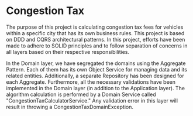 # Congestion Tax
The purpose of this project is calculating congestion tax fees for vehicles within a specific city that has its own business rules.
This project is based on DDD  and CQRS architectural patterns.
In this project, efforts have been made to adhere to SOLID principles and to follow separation of concerns  in all layers based on their respective responsibilities.


In the Domain layer, we have segregated the domains using the Aggregate Pattern. Each of them has its own Object Service for managing data and its related entities. Additionally, a separate Repository has been designed for each Aggregate.
Furthermore, all the necessary validations have been implemented in the Domain layer (in addition to the Application layer). The algorithm calculation is performed by a Domain Service called "CongestionTaxCalculatorService." Any validation error in this layer will result in throwing a CongestionTaxDomainException.











